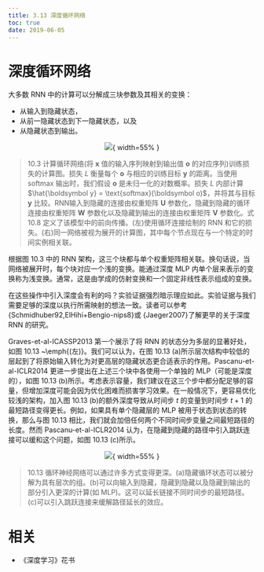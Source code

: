 ```yaml
---
title: 3.13 深度循环网络
toc: true
date: 2019-06-05
---
```


# 深度循环网络

大多数 RNN 中的计算可以分解成三块参数及其相关的变换：


- 从输入到隐藏状态，
- 从前一隐藏状态到下一隐藏状态，以及
- 从隐藏状态到输出。



<center>

![](http://images.iterate.site/blog/image/20190718/vbaHrTaPtk2L.png?imageslim){ width=55% }

</center>

> 10.3 计算循环网络(将 $\boldsymbol x$ 值的输入序列映射到输出值 $\boldsymbol o$ 的对应序列)训练损失的计算图。损失 $L$ 衡量每个 $\boldsymbol o$ 与相应的训练目标 $\boldsymbol y$ 的距离。当使用 softmax 输出时，我们假设 $\boldsymbol o$ 是未归一化的对数概率。损失 $L$ 内部计算 $\hat{\boldsymbol y} = \text{softmax}(\boldsymbol o)$，并将其与目标 $\boldsymbol y$ 比较。RNN输入到隐藏的连接由权重矩阵 $\boldsymbol U$ 参数化，隐藏到隐藏的循环连接由权重矩阵 $\boldsymbol W$ 参数化以及隐藏到输出的连接由权重矩阵 $\boldsymbol V$ 参数化。式 10.8 定义了该模型中的前向传播。(左)使用循环连接绘制的 RNN 和它的损失。(右)同一网络被视为展开的计算图，其中每个节点现在与一个特定的时间实例相关联。

根据图 10.3 中的 RNN 架构，这三个块都与单个权重矩阵相关联。换句话说，当网络被展开时，每个块对应一个浅的变换。能通过深度 MLP 内单个层来表示的变换称为浅变换。通常，这是由学成的仿射变换和一个固定非线性表示组成的变换。

在这些操作中引入深度会有利的吗？实验证据强烈暗示理应如此。实验证据与我们需要足够的深度以执行所需映射的想法一致。读者可以参考 {Schmidhuber92,ElHihi+Bengio-nips8}或 {Jaeger2007}了解更早的关于深度 RNN 的研究。

Graves-et-al-ICASSP2013 第一个展示了将 RNN 的状态分为多层的显著好处，如图 10.13 ~\emph{(左)}。我们可以认为，在图 10.13 (a)所示层次结构中较低的层起到了将原始输入转化为对更高层的隐藏状态更合适表示的作用。Pascanu-et-al-ICLR2014 更进一步提出在上述三个块中各使用一个单独的 MLP（可能是深度的），如图 10.13 (b)所示。考虑表示容量，我们建议在这三个步中都分配足够的容量，但增加深度可能会因为优化困难而损害学习效果。在一般情况下，更容易优化较浅的架构，加入图 10.13 (b)的额外深度导致从时间步 $t$ 的变量到时间步 $t+1$ 的最短路径变得更长。例如，如果具有单个隐藏层的 MLP 被用于状态到状态的转换，那么与图 10.13 相比，我们就会加倍任何两个不同时间步变量之间最短路径的长度。然而 Pascanu-et-al-ICLR2014 认为，在隐藏到隐藏的路径中引入跳跃连接可以缓和这个问题，如图 10.13 (c)所示。

<center>

![](http://images.iterate.site/blog/image/20190718/LUS1Mv9OjHv0.png?imageslim){ width=55% }

</center>

> 10.13 循环神经网络可以通过许多方式变得更深。(a)隐藏循环状态可以被分解为具有层次的组。(b)可以向输入到隐藏，隐藏到隐藏以及隐藏到输出的部分引入更深的计算(如 MLP)。这可以延长链接不同时间步的最短路径。(c)可以引入跳跃连接来缓解路径延长的效应。



# 相关

- 《深度学习》花书
